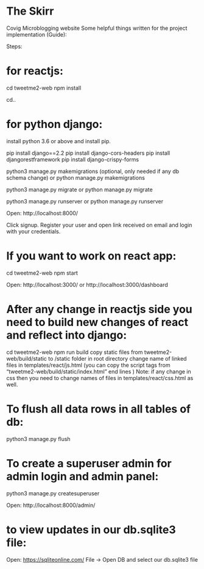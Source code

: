 # The Skirr
Covig Microblogging website
Some helpful things written for the project implementation (Guide):

Steps:

# for reactjs:

cd tweetme2-web
npm install

cd..

# for python django:

install python 3.6 or above and install pip.

pip install django==2.2
pip install django-cors-headers
pip install djangorestframework
pip install django-crispy-forms

python3 manage.py makemigrations (optional, only needed if any db schema change)
or
python manage.py makemigrations

python3 manage.py migrate
or
python manage.py migrate

python3 manage.py runserver
or
python manage.py runserver

Open: http://localhost:8000/

Click signup. Register your user and open link received on email and login with your credentials.

# If you want to work on react app:

cd tweetme2-web
npm start

Open: http://localhost:3000/
or http://localhost:3000/dashboard


# After any change in reactjs side you need to build new changes of react and reflect into django:

cd tweetme2-web
npm run build
copy static files from tweetme2-web/build/static to /static folder in root directory
change name of linked files in templates/react/js.html (you can copy the script tags from “tweetme2-web/build/static/index.html” end lines )
Note: if any change in css then you need to change names of files in templates/react/css.html as well.

# To flush all data rows in all tables of db:
python3 manage.py flush

# To create a superuser admin for admin login and admin panel:
python3 manage.py createsuperuser

Open: http://localhost:8000/admin/

# to view updates in our db.sqlite3 file:
Open: https://sqliteonline.com/
File -> Open DB and select our db.sqlite3 file 
